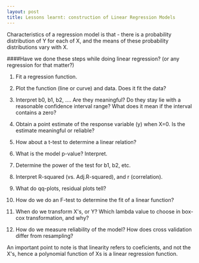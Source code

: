 ```yaml
---
layout: post
title: Lessons learnt: construction of Linear Regression Models
---
```


Characteristics of a regression model is that - there is a probability distribution of Y for each of X, and the means of these probability distributions vary with X.


####Have we done these steps while doing linear regression? (or any regression for that matter?)

1. Fit a regression function.

2. Plot the function (line or curve) and data. Does it fit the data?

3. Interpret b0, b1, b2, .... Are they meaningful? Do they stay lie with a reasonable confidence interval range? What does it mean if the interval contains a zero?

4. Obtain a point estimate of the response variable (y) when X=0. Is the estimate meaningful or reliable?

5. How about a t-test to determine a linear relation?

6. What is the model p-value? Interpret.

7. Determine the power of the test for b1, b2, etc.

8. Interpret R-squared (vs. Adj.R-squared), and r (correlation).

9. What do qq-plots, residual plots tell?

10. How do we do an F-test to determine the fit of a linear function?

11. When do we transform X's, or Y? Which lambda value to choose in box-cox transformation, and why?

12. How do we measure reliability of the model? How does cross validation differ from resampling?

An important point to note is that linearity refers to coeficients, and not the X's, hence a polynomial function of Xs is a linear regression function.
